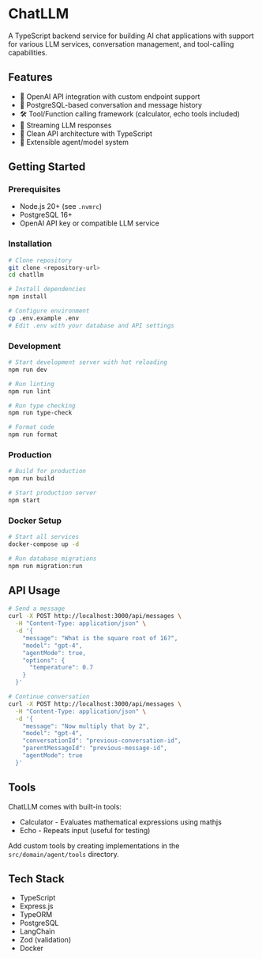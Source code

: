 # ChatLLM

A TypeScript backend service for building AI chat applications with support for various LLM services, conversation management, and tool-calling capabilities.

## Features

- 🤖 OpenAI API integration with custom endpoint support
- 💾 PostgreSQL-based conversation and message history
- 🛠️ Tool/Function calling framework (calculator, echo tools included)
- 🌊 Streaming LLM responses
- 📡 Clean API architecture with TypeScript
- 🧩 Extensible agent/model system

## Getting Started

### Prerequisites

- Node.js 20+ (see `.nvmrc`)
- PostgreSQL 16+
- OpenAI API key or compatible LLM service

### Installation

```bash
# Clone repository
git clone <repository-url>
cd chatllm

# Install dependencies
npm install

# Configure environment
cp .env.example .env
# Edit .env with your database and API settings
```

### Development

```bash
# Start development server with hot reloading
npm run dev

# Run linting
npm run lint

# Run type checking
npm run type-check

# Format code
npm run format
```

### Production

```bash
# Build for production
npm run build

# Start production server
npm start
```

### Docker Setup

```bash
# Start all services
docker-compose up -d

# Run database migrations
npm run migration:run
```

## API Usage

```bash
# Send a message
curl -X POST http://localhost:3000/api/messages \
  -H "Content-Type: application/json" \
  -d '{
    "message": "What is the square root of 16?",
    "model": "gpt-4",
    "agentMode": true,
    "options": {
      "temperature": 0.7
    }
  }'

# Continue conversation
curl -X POST http://localhost:3000/api/messages \
  -H "Content-Type: application/json" \
  -d '{
    "message": "Now multiply that by 2",
    "model": "gpt-4",
    "conversationId": "previous-conversation-id",
    "parentMessageId": "previous-message-id",
    "agentMode": true
  }'
```

## Tools

ChatLLM comes with built-in tools:
- Calculator - Evaluates mathematical expressions using mathjs
- Echo - Repeats input (useful for testing)

Add custom tools by creating implementations in the `src/domain/agent/tools` directory.

## Tech Stack

- TypeScript
- Express.js
- TypeORM
- PostgreSQL
- LangChain
- Zod (validation)
- Docker
